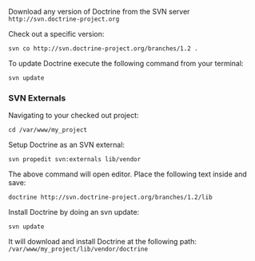Download any version of Doctrine from the SVN server `http://svn.doctrine-project.org`

Check out a specific version:

~~~
svn co http://svn.doctrine-project.org/branches/1.2 .
~~~

To update Doctrine execute the following command from your terminal:

~~~
svn update
~~~

### SVN Externals

Navigating to your checked out project:

~~~
cd /var/www/my_project
~~~

Setup Doctrine as an SVN external:

~~~
svn propedit svn:externals lib/vendor
~~~

The above command will open editor. Place the following text inside and save:

~~~
doctrine http://svn.doctrine-project.org/branches/1.2/lib
~~~

Install Doctrine by doing an svn update:

~~~
svn update
~~~

It will download and install Doctrine at the following path: `/var/www/my_project/lib/vendor/doctrine`
